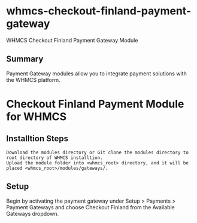 # whmcs-checkout-finland-payment-gateway
WHMCS Checkout Finland Payment Gateway Module

## Summary

Payment Gateway modules allow you to integrate payment solutions with the WHMCS platform.

# Checkout Finland Payment Module for WHMCS

## Installtion Steps

    Download the modules directory or Git clone the modules directory to root directory of WHMCS installtion.
    Upload the module folder into <whmcs_root> directory, and it will be placed <whmcs_root>/modules/gateways/.

## Setup

Begin by activating the payment gateway under Setup > Payments > Payment Gateways and choose Checkout Finland from the Available Gateways dropdown.
